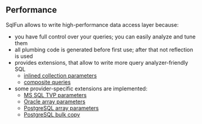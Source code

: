 ## Performance

SqlFun allows to write high-performance data access layer because:
* you have full control over your queries; you can easily analyze and tune them
* all plumbing code is generated before first use; after that not reflection is used
* provides extensions, that allow to write more query analyzer-friendly SQL
  * [inlined collection parameters](Non-standard-parameter-conversions#inlining-parameter-values)
  * [composite queries](Composite-queries)
* some provider-specific extensions are implemented:
  * [MS SQL TVP parameters](Non-standard-parameter-conversions#tvp-parameters)
  * [Oracle array parameters](Oracle-array-parameters)
  * [PostgreSQL array parameters](PostgreSQL-array-parameters)
  * [PostgreSQL bulk copy](PostgreSQL-Bulk-Copy)
